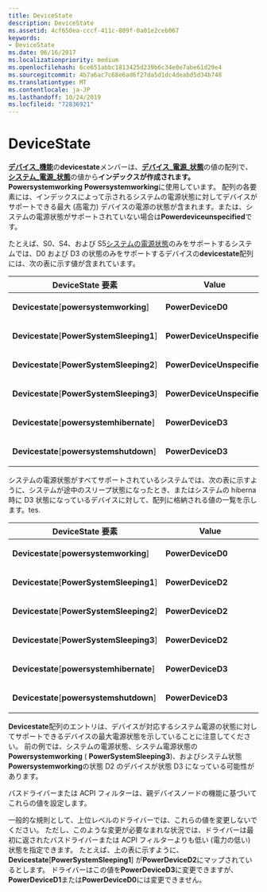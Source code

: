 ```yaml
---
title: DeviceState
description: DeviceState
ms.assetid: 4cf650ea-cccf-411c-809f-0a01e2ceb067
keywords:
- DeviceState
ms.date: 06/16/2017
ms.localizationpriority: medium
ms.openlocfilehash: 6ce651abbc1813425d239b6c34e0e7abe61d29e4
ms.sourcegitcommit: 4b7a6ac7c68e6ad6f27da5d1dc4deabd5d34b748
ms.translationtype: MT
ms.contentlocale: ja-JP
ms.lasthandoff: 10/24/2019
ms.locfileid: "72836921"
---
```

# <a name="devicestate"></a>DeviceState





[**デバイス\_機能**](https://docs.microsoft.com/windows-hardware/drivers/ddi/wdm/ns-wdm-_device_capabilities)の**devicestate**メンバーは、[**デバイス\_電源\_状態**](https://docs.microsoft.com/windows-hardware/drivers/ddi/wdm/ne-wdm-_device_power_state)の値の配列で、[**システム\_電源\_状態**](https://docs.microsoft.com/windows-hardware/drivers/ddi/wdm/ne-wdm-_system_power_state)の値から**インデックスが作成されます。Powersystemworking** **Powersystemworking**に使用しています。 配列の各要素には、インデックスによって示されるシステムの電源状態に対してデバイスがサポートできる最大 (高電力) デバイスの電源の状態が含まれます。または、システムの電源状態がサポートされていない場合は**Powerdeviceunspecified**です。

たとえば、S0、S4、および S5[システムの電源状態](system-power-states.md)のみをサポートするシステムでは、D0 および D3 の状態のみをサポートするデバイスの**devicestate**配列には、次の表に示す値が含まれています。

<table>
<colgroup>
<col width="50%" />
<col width="50%" />
</colgroup>
<thead>
<tr class="header">
<th>DeviceState 要素</th>
<th>Value</th>
</tr>
</thead>
<tbody>
<tr class="odd">
<td><p><strong>Devicestate</strong>[<strong>powersystemworking</strong>]</p></td>
<td><p><strong>PowerDeviceD0</strong></p></td>
</tr>
<tr class="even">
<td><p><strong>Devicestate</strong>[<strong>PowerSystemSleeping1</strong>]</p></td>
<td><p><strong>PowerDeviceUnspecified</strong></p></td>
</tr>
<tr class="odd">
<td><p><strong>Devicestate</strong>[<strong>PowerSystemSleeping2</strong>]</p></td>
<td><p><strong>PowerDeviceUnspecified</strong></p></td>
</tr>
<tr class="even">
<td><p><strong>Devicestate</strong>[<strong>PowerSystemSleeping3</strong>]</p></td>
<td><p><strong>PowerDeviceUnspecified</strong></p></td>
</tr>
<tr class="odd">
<td><p><strong>Devicestate</strong>[<strong>powersystemhibernate</strong>]</p></td>
<td><p><strong>PowerDeviceD3</strong></p></td>
</tr>
<tr class="even">
<td><p><strong>Devicestate</strong>[<strong>powersystemshutdown</strong>]</p></td>
<td><p><strong>PowerDeviceD3</strong></p></td>
</tr>
</tbody>
</table>

 

システムの電源状態がすべてサポートされているシステムでは、次の表に示すように、システムが途中のスリープ状態になったとき、またはシステムの hiberna 時に D3 状態になっているデバイスに対して、配列に格納される値の一覧を示します。tes.

<table>
<colgroup>
<col width="50%" />
<col width="50%" />
</colgroup>
<thead>
<tr class="header">
<th>DeviceState 要素</th>
<th>Value</th>
</tr>
</thead>
<tbody>
<tr class="odd">
<td><p><strong>Devicestate</strong>[<strong>powersystemworking</strong>]</p></td>
<td><p><strong>PowerDeviceD0</strong></p></td>
</tr>
<tr class="even">
<td><p><strong>Devicestate</strong>[<strong>PowerSystemSleeping1</strong>]</p></td>
<td><p><strong>PowerDeviceD2</strong></p></td>
</tr>
<tr class="odd">
<td><p><strong>Devicestate</strong>[<strong>PowerSystemSleeping2</strong>]</p></td>
<td><p><strong>PowerDeviceD2</strong></p></td>
</tr>
<tr class="even">
<td><p><strong>Devicestate</strong>[<strong>PowerSystemSleeping3</strong>]</p></td>
<td><p><strong>PowerDeviceD2</strong></p></td>
</tr>
<tr class="odd">
<td><p><strong>Devicestate</strong>[<strong>powersystemhibernate</strong>]</p></td>
<td><p><strong>PowerDeviceD3</strong></p></td>
</tr>
<tr class="even">
<td><p><strong>Devicestate</strong>[<strong>powersystemshutdown</strong>]</p></td>
<td><p><strong>PowerDeviceD3</strong></p></td>
</tr>
</tbody>
</table>

 

**Devicestate**配列のエントリは、デバイスが対応するシステム電源の状態に対してサポートできるデバイスの最大電源状態を示していることに注意してください。 前の例では、システムの電源状態、システム電源状態の**Powersystemworking** ( **PowerSystemSleeping3**)、およびシステム状態**Powersystemworking**の状態 D2 のデバイスが状態 D3 になっている可能性があります。

バスドライバーまたは ACPI フィルターは、親デバイスノードの機能に基づいてこれらの値を設定します。

一般的な規則として、上位レベルのドライバーでは、これらの値を変更しないでください。 ただし、このような変更が必要なまれな状況では、ドライバーは最初に返されたバスドライバーまたは ACPI フィルターよりも低い (電力の低い) 状態を指定できます。 たとえば、上の表に示すように、 **Devicestate**\[**PowerSystemSleeping1**\] が**PowerDeviceD2**にマップされているとします。 ドライバーはこの値を**PowerDeviceD3**に変更できますが、 **PowerDeviceD1**または**PowerDeviceD0**には変更できません。

 

 




